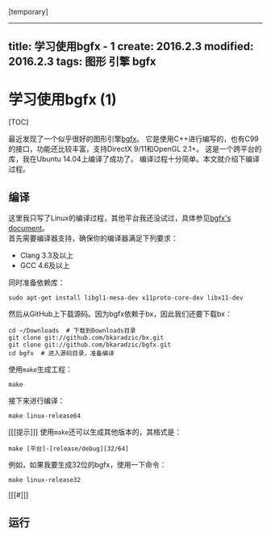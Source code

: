 [temporary]

---
title: 学习使用bgfx - 1
create: 2016.2.3
modified: 2016.2.3
tags: 图形 引擎 bgfx
---
# 学习使用bgfx (1)

[TOC]

最近发现了一个似乎很好的图形引擎[bgfx](https://github.com/bkaradzic/bgfx)。
它是使用C++进行编写的，也有C99的接口，功能还比较丰富，支持DirectX 9/11和OpenGL 2.1+。
这是一个跨平台的库，我在Ubuntu 14.04上编译了成功了。
编译过程十分简单。本文就介绍下编译过程。

## 编译
这里我只写了Linux的编译过程，其他平台我还没试过，具体参见[bgfx's document](https://bkaradzic.github.io/bgfx/build.html)。  
首先需要编译器支持，确保你的编译器满足下列要求：

* Clang 3.3及以上  
* GCC 4.6及以上

同时准备依赖库：

```shell
sudo apt-get install libgl1-mesa-dev x11proto-core-dev libx11-dev
```

然后从GitHub上下载源码。因为bgfx依赖于bx，因此我们还要下载bx：

```shell
cd ~/Downloads  # 下载到Downloads目录
git clone git://github.com/bkaradzic/bx.git
git clone git://github.com/bkaradzic/bgfx.git
cd bgfx  # 进入源码目录，准备编译
```

使用`make`生成工程：

```shell
make
```

接下来进行编译：

```shell
make linux-release64
```

[[[提示]]]
使用`make`还可以生成其他版本的，其格式是：

```shell
make [平台]-[release/debug][32/64]
```

例如，如果我要生成32位的bgfx，使用一下命令：

```shell
make linux-release32
```
[[[#]]]

## 运行
